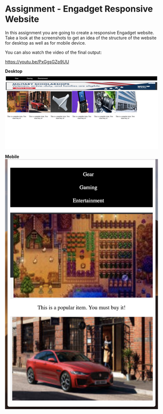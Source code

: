 
# Assignment - Engadget Responsive Website

In this assignment you are going to create a responsive Engadget website. Take a look at the screenshots to get an idea of the structure of the website for desktop as well as for mobile device. 

You can also watch the video of the final output: 

https://youtu.be/PxGgsGZp9UU

**Desktop**
![](../images/Screen_Shot_2019-02-27_at_8.15.24_AM.png)


**Mobile**
![](../images/Screen_Shot_2019-02-27_at_8.15.44_AM.png)